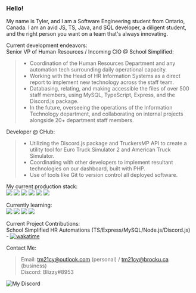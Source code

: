 ### Hello!
My name is Tyler, and I am a Software Engineering student from Ontario, Canada. I am an avid JS, TS, Java, and SQL developer, a diligent student, and the right person you want on a team that's always innovating.

Current development endeavors:<br>
Senior VP of Human Resources / Incoming CIO @ School Simplified:
> - Coordination of the Human Resources Department and any automation tech surrounding daily operational capacity.<br>
> - Working with the Head of HR Information Systems as a direct report to implement new technology across the staff team.<br>
> - Databasing, relating, and making accessible the files of over 500 staff members, using MySQL, TypeScript, Express, and the Discord.js package.<br>
> - In the future, overseeing the operations of the Information Technology department, and collaborating on internal projects alongside 20+ department staff members.<br>

Developer @ CHub:
> - Utilizing the Discord.js package and TruckersMP API to create a utility tool for Euro Truck Simulator 2 and American Truck Simulator.<br>
> - Coordinating with other developers to implement resultant technologies on our dashboard, built with PHP.<br>
> - Use of tools like Git to version control all deployed software.<br>

My current production stack:<br>
<img src="https://shields.io/badge/TypeScript-3178C6?logo=TypeScript&logoColor=FFF&style=flat-square">
<img src="https://shields.io/badge/JavaScript-f7df1e?logo=Javascript&logoColor=000&style=flat-square">
<img src="https://shields.io/badge/MySQL-00758F?logo=mysql&logoColor=white&style=flat-square">
<img src="https://shields.io/badge/Express-black?logo=express&logoColor=white&style=flat-square">
<img src="https://shields.io/badge/HTML-white?logo=html5&logoColor=orange&style=flat-square">
<img src="https://shields.io/badge/CSS-blue?logo=css3&logoColor=white&style=flat-square"><br>

Currently learning:<br>
<img src="https://shields.io/badge/Assembly-grey?logo=webassembly&logoColor=white&style=flat-square">
<img src="https://shields.io/badge/Rust-brown?logo=rust&logoColor=white&style=flat-square">
<img src="https://shields.io/badge/C/C++-lightblue?logo=c&logoColor=black&style=flat-square">
<img src="https://shields.io/badge/Python-darkgreen?logo=python&logoColor=white&style=flat-square">



Current Project Contributions:<br>
School Simplified HR Automations (TS/Express/MySQL/Node.js/Discord.js) - [![wakatime](https://wakatime.com/badge/user/e6ebf991-1e27-45c7-b9ca-a751fdf5ae15/project/a5714a41-c122-4c8d-8393-04f7bf3e318e.svg)](https://wakatime.com/badge/user/e6ebf991-1e27-45c7-b9ca-a751fdf5ae15/project/a5714a41-c122-4c8d-8393-04f7bf3e318e)

Contact Me:
> Email: tm21cy@outlook.com (personal) / tm21cy@brocku.ca (business)<br>
> Discord: Blizzy#8953<br>

![My Discord](https://discord-readme-badge.vercel.app/api?id=413462464022446084)
